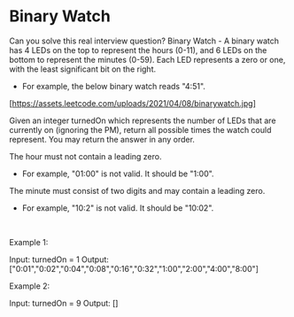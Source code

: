 # Binary Watch

Can you solve this real interview question? Binary Watch - A binary watch has 4 LEDs on the top to represent the hours (0-11), and 6 LEDs on the bottom to represent the minutes (0-59). Each LED represents a zero or one, with the least significant bit on the right.

 * For example, the below binary watch reads "4:51".

[https://assets.leetcode.com/uploads/2021/04/08/binarywatch.jpg]

Given an integer turnedOn which represents the number of LEDs that are currently on (ignoring the PM), return all possible times the watch could represent. You may return the answer in any order.

The hour must not contain a leading zero.

 * For example, "01:00" is not valid. It should be "1:00".

The minute must consist of two digits and may contain a leading zero.

 * For example, "10:2" is not valid. It should be "10:02".

 

Example 1:

Input: turnedOn = 1
Output: ["0:01","0:02","0:04","0:08","0:16","0:32","1:00","2:00","4:00","8:00"]


Example 2:

Input: turnedOn = 9
Output: []